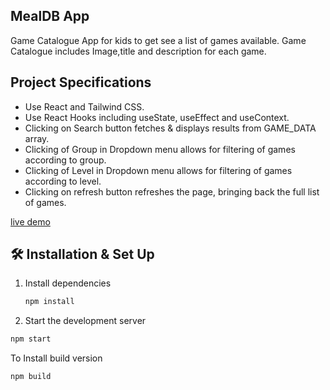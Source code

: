 ## MealDB App

Game Catalogue App for kids to get see a list of games available. Game Catalogue includes Image,title and description for each game.

## Project Specifications

- Use React and Tailwind CSS.
- Use React Hooks including useState, useEffect and useContext.
- Clicking on Search button fetches & displays results from GAME_DATA array.
- Clicking of Group in Dropdown menu allows for filtering of games according to group.
- Clicking of Level in Dropdown menu allows for filtering of games according to level.
- Clicking on refresh button refreshes the page, bringing back the full list of games.
  
[live demo](https://9ijakidsgames.netlify.app/)

## 🛠 Installation & Set Up

1. Install dependencies

   ```sh
   npm install
   ```

2.  Start the development server

   ```sh
   npm start
   ```

  To Install build version

   ```sh
   npm build
   ```
